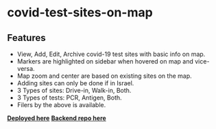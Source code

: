 # covid-test-sites-on-map
## Features ##
- View, Add, Edit, Archive covid-19 test sites with basic info on map.
- Markers are highlighted on sidebar when hovered on map and vice-versa.
- Map zoom and center are based on existing sites on the map.
- Adding sites can only be done if in Israel.
- 3 Types of sites: Drive-in, Walk-in, Both.
- 3 Types of tests: PCR, Antigen, Both.
- Filers by the above is available.

[**Deployed here**](https://covid-test-sites-on-map.netlify.app/)
[**Backend repo here**](https://github.com/YanivAf/covid-test-sites-on-map-be)
